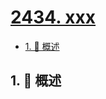 # [2434. xxx](https://github.com/Tdahuyou/TNotes.leetcode/tree/main/notes/2434.%20xxx)

<!-- region:toc -->

- [1. 📝 概述](#1--概述)

<!-- endregion:toc -->

## 1. 📝 概述

